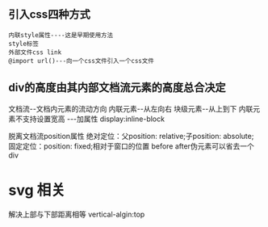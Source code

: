 ## 引入css四种方式 
    内联style属性----这是早期使用方法
    style标签
    外部文件css link
    @import url()---向一个css文件引入一个css文件

 ## div的高度由其内部文档流元素的高度总合决定
   文档流--文档内元素的流动方向
   内联元素--从左向右   块级元素--从上到下
   内联元素不支持设置宽高  ---加属性 display:inline-block
   
脱离文档流position属性  绝对定位：父position: relative;子position: absolute;
                       固定定位：position: fixed;相对于窗口的位置
 before after伪元素可以省去一个div
                       
# svg 相关
  解决上部与下部距离相等  vertical-algin:top
